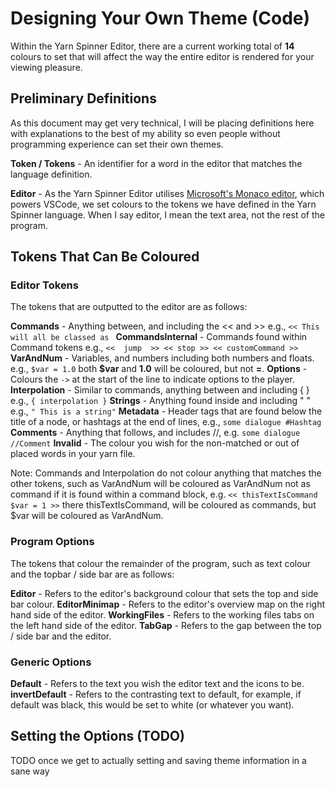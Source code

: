 ﻿# Designing Your Own Theme (Code)
Within the Yarn Spinner Editor, there are a current working total of **14** colours to set that will affect the way the entire editor is rendered for your viewing pleasure.


## Preliminary Definitions
As this document may get very technical, I will be placing definitions here with explanations to the best of my ability so even people without programming experience can set their own themes.

**Token / Tokens** - An identifier for a word in the editor that matches the language definition.

**Editor** - As the Yarn Spinner Editor utilises [Microsoft's Monaco editor](https://microsoft.github.io/monaco-editor/), which powers VSCode, we set colours to the tokens we have defined in the Yarn Spinner language. When I say editor, I mean the text area, not the rest of the program.


## Tokens That Can Be Coloured

### Editor Tokens
The tokens that are outputted to the editor are as follows: 

**Commands** - Anything between, and including the << and >> e.g., `<< This will all be classed as `
**CommandsInternal** - Commands found within Command tokens e.g., `<<  jump  >> << stop >> << customCommand >>`
**VarAndNum** - Variables, and numbers including both numbers and floats. e.g., `$var = 1.0` both **$var** and **1.0** will be coloured, but not **=**.
**Options** - Colours the `->` at the start of the line to indicate options to the player.
**Interpolation** - Similar to commands, anything between and including { }  e.g., `{ interpolation }`
**Strings** - Anything found inside and including " "  e.g., `" This is a string"`
**Metadata** - Header tags that are found below the title of a node, or hashtags at the end of lines, e.g., `some dialogue #Hashtag`
**Comments** - Anything that follows, and includes //, e.g. `some dialogue //Comment`
**Invalid** - The colour you wish for the non-matched or out of placed words in your yarn file.

Note: Commands and Interpolation do not colour anything that matches the other tokens, such as VarAndNum will be coloured as VarAndNum not as command if it is found within a command block, e.g. `<< thisTextIsCommand $var = 1 >>` there thisTextIsCommand, will be coloured as commands, but $var will be coloured as VarAndNum. 

### Program Options
The tokens that colour the remainder of the program, such as text colour and the topbar / side bar are as follows:

**Editor** - Refers to the editor's background colour that sets the top and side bar colour.
**EditorMinimap** - Refers to the editor's overview map on the right hand side of the editor.
**WorkingFiles** - Refers to the working files tabs on the left hand side of the editor.
**TabGap** - Refers to the gap between the top / side bar and the editor.

### Generic Options
**Default** - Refers to the text you wish the editor text and the icons to be.
**invertDefault** - Refers to the contrasting text to default, for example, if default was black, this would be set to white (or whatever you want).

## Setting the Options (TODO)
TODO once we get to actually setting and saving theme information in a sane way



